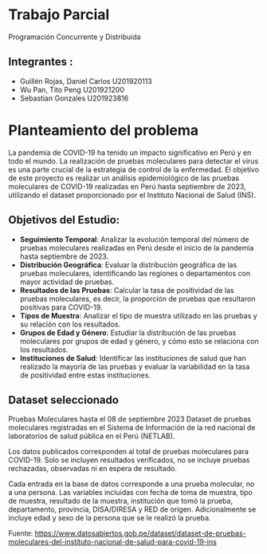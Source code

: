 # Trabajo Parcial
Programación Concurrente y Distribuida

## Integrantes :
- Guillén Rojas, Daniel Carlos		U201920113
- Wu Pan, Tito Peng 			U201921200
- Sebastian Gonzales			U201923816

# Planteamiento del problema

La pandemia de COVID-19 ha tenido un impacto significativo en Perú y en todo el mundo. La realización de pruebas moleculares para detectar el virus es una parte crucial de la estrategia de control de la enfermedad. El objetivo de este proyecto es realizar un análisis epidemiológico de las pruebas moleculares de COVID-19 realizadas en Perú hasta septiembre de 2023, utilizando el dataset proporcionado por el Instituto Nacional de Salud (INS).

## Objetivos del Estudio:
- **Seguimiento Temporal**: Analizar la evolución temporal del número de pruebas moleculares realizadas en Perú desde el inicio de la pandemia hasta septiembre de 2023.
- **Distribución Geográfica**: Evaluar la distribución geográfica de las pruebas moleculares, identificando las regiones o departamentos con mayor actividad de pruebas.
- **Resultados de las Pruebas**: Calcular la tasa de positividad de las pruebas moleculares, es decir, la proporción de pruebas que resultaron positivas para COVID-19.
- **Tipos de Muestra**: Analizar el tipo de muestra utilizado en las pruebas y su relación con los resultados.
- **Grupos de Edad y Género**: Estudiar la distribución de las pruebas moleculares por grupos de edad y género, y cómo esto se relaciona con los resultados.
- **Instituciones de Salud**: Identificar las instituciones de salud que han realizado la mayoría de las pruebas y evaluar la variabilidad en la tasa de positividad entre estas instituciones.

## Dataset seleccionado
Pruebas Moleculares hasta el 08 de septiembre 2023
Dataset de pruebas moleculares registradas en el Sistema de Información de la red nacional de laboratorios de salud pública en el Perú (NETLAB).

Los datos publicados corresponden al total de pruebas moleculares para COVID-19. Solo se incluyen resultados verificados, no se incluye pruebas rechazadas, observadas ni en espera de resultado.

Cada entrada en la base de datos corresponde a una prueba molecular, no a una persona. Las variables incluidas con fecha de toma de muestra, tipo de muestra, resultado de la muestra, institución que tomó la prueba, departamento, provincia, DISA/DIRESA y RED de origen. Adicionalmente se incluye edad y sexo de la persona que se le realizó la prueba.

Fuente: https://www.datosabiertos.gob.pe/dataset/dataset-de-pruebas-moleculares-del-instituto-nacional-de-salud-para-covid-19-ins 
